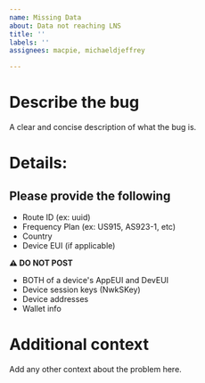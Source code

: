 ```yaml
---
name: Missing Data
about: Data not reaching LNS
title: ''
labels: ''
assignees: macpie, michaeldjeffrey

---
```


# Describe the bug
A clear and concise description of what the bug is.

# Details:

## Please provide the following
- Route ID (ex: uuid)
- Frequency Plan (ex: US915, AS923-1, etc)
- Country
- Device EUI (if applicable)

**⚠️ DO NOT POST**
- BOTH of a device's AppEUI and DevEUI
- Device session keys (NwkSKey)
- Device addresses
- Wallet info


# Additional context
Add any other context about the problem here.
